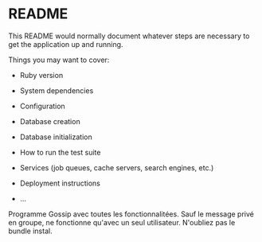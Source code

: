 # README

This README would normally document whatever steps are necessary to get the
application up and running.

Things you may want to cover:

* Ruby version

* System dependencies

* Configuration

* Database creation

* Database initialization

* How to run the test suite

* Services (job queues, cache servers, search engines, etc.)

* Deployment instructions

* ...


Programme Gossip avec toutes les fonctionnalitées. Sauf le message privé en groupe, ne fonctionne qu'avec un seul utilisateur. 
N'oubliez pas le bundle instal.
